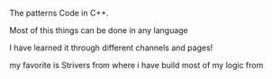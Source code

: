 The patterns Code in C++. 

Most of this things can be done in any language 

I have learned it through different channels and pages!

my favorite is Strivers from where i have build most of my logic from
